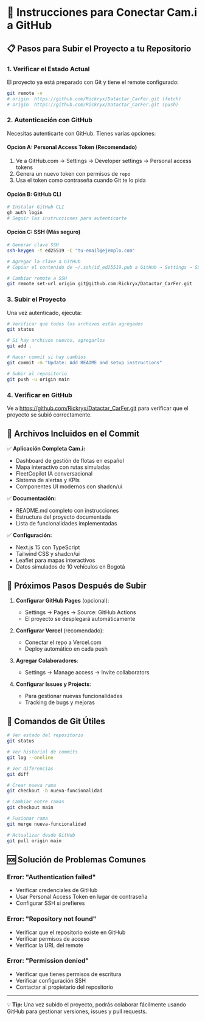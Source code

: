 # 🔗 Instrucciones para Conectar Cam.i a GitHub

## 📋 Pasos para Subir el Proyecto a tu Repositorio

### 1. Verificar el Estado Actual
El proyecto ya está preparado con Git y tiene el remote configurado:
```bash
git remote -v
# origin  https://github.com/Rickryx/Datactar_CarFer.git (fetch)
# origin  https://github.com/Rickryx/Datactar_CarFer.git (push)
```

### 2. Autenticación con GitHub
Necesitas autenticarte con GitHub. Tienes varias opciones:

#### Opción A: Personal Access Token (Recomendado)
1. Ve a GitHub.com → Settings → Developer settings → Personal access tokens
2. Genera un nuevo token con permisos de `repo`
3. Usa el token como contraseña cuando Git te lo pida

#### Opción B: GitHub CLI
```bash
# Instalar GitHub CLI
gh auth login
# Seguir las instrucciones para autenticarte
```

#### Opción C: SSH (Más seguro)
```bash
# Generar clave SSH
ssh-keygen -t ed25519 -C "tu-email@ejemplo.com"

# Agregar la clave a GitHub
# Copiar el contenido de ~/.ssh/id_ed25519.pub a GitHub → Settings → SSH Keys

# Cambiar remote a SSH
git remote set-url origin git@github.com:Rickryx/Datactar_CarFer.git
```

### 3. Subir el Proyecto
Una vez autenticado, ejecuta:
```bash
# Verificar que todos los archivos están agregados
git status

# Si hay archivos nuevos, agregarlos
git add .

# Hacer commit si hay cambios
git commit -m "Update: Add README and setup instructions"

# Subir al repositorio
git push -u origin main
```

### 4. Verificar en GitHub
Ve a https://github.com/Rickryx/Datactar_CarFer.git para verificar que el proyecto se subió correctamente.

## 📁 Archivos Incluidos en el Commit

✅ **Aplicación Completa Cam.i:**
- Dashboard de gestión de flotas en español
- Mapa interactivo con rutas simuladas
- FleetCopilot IA conversacional
- Sistema de alertas y KPIs
- Componentes UI modernos con shadcn/ui

✅ **Documentación:**
- README.md completo con instrucciones
- Estructura del proyecto documentada
- Lista de funcionalidades implementadas

✅ **Configuración:**
- Next.js 15 con TypeScript
- Tailwind CSS y shadcn/ui
- Leaflet para mapas interactivos
- Datos simulados de 10 vehículos en Bogotá

## 🚀 Próximos Pasos Después de Subir

1. **Configurar GitHub Pages** (opcional):
   - Settings → Pages → Source: GitHub Actions
   - El proyecto se desplegará automáticamente

2. **Configurar Vercel** (recomendado):
   - Conectar el repo a Vercel.com
   - Deploy automático en cada push

3. **Agregar Colaboradores**:
   - Settings → Manage access → Invite collaborators

4. **Configurar Issues y Projects**:
   - Para gestionar nuevas funcionalidades
   - Tracking de bugs y mejoras

## 🔧 Comandos de Git Útiles

```bash
# Ver estado del repositorio
git status

# Ver historial de commits
git log --oneline

# Ver diferencias
git diff

# Crear nueva rama
git checkout -b nueva-funcionalidad

# Cambiar entre ramas
git checkout main

# Fusionar rama
git merge nueva-funcionalidad

# Actualizar desde GitHub
git pull origin main
```

## 🆘 Solución de Problemas Comunes

### Error: "Authentication failed"
- Verificar credenciales de GitHub
- Usar Personal Access Token en lugar de contraseña
- Configurar SSH si prefieres

### Error: "Repository not found"
- Verificar que el repositorio existe en GitHub
- Verificar permisos de acceso
- Verificar la URL del remote

### Error: "Permission denied"
- Verificar que tienes permisos de escritura
- Verificar configuración SSH
- Contactar al propietario del repositorio

---

💡 **Tip:** Una vez subido el proyecto, podrás colaborar fácilmente usando GitHub para gestionar versiones, issues y pull requests.
